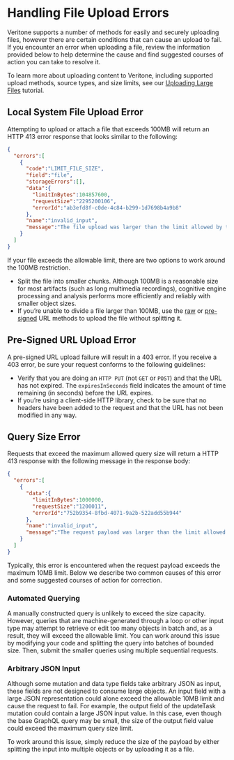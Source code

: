 # Handling File Upload Errors

Veritone supports a number of methods for easily and securely uploading files, however there are certain conditions that can cause an upload to fail. If you encounter an error when uploading a file, review the information provided below to help determine the cause and find suggested courses of action you can take to resolve it.

To learn more about uploading content to Veritone, including supported upload methods, source types, and size limits, see our [Uploading Large Files](/apis/tutorials/uploading-large-files.md) tutorial.

## Local System File Upload Error

Attempting to upload or attach a file that exceeds 100MB will return an HTTP 413 error response that looks similar to the following:

```json
{
  "errors":[
    {
      "code":"LIMIT_FILE_SIZE",
      "field":"file",
      "storageErrors":[],
      "data":{
        "limitInBytes":104857600,
        "requestSize":"2295200106",
        "errorId":"ab3efd8f-c0de-4c84-b299-1d7698b4a9b8"
      },
      "name":"invalid_input",
      "message":"The file upload was larger than the limit allowed by this server. The maximum file upload size is 104857600 bytes (100 mb)."
    }
  ]
}
```

If your file exceeds the allowable limit, there are two options to work around the 100MB restriction.

* Split the file into smaller chunks. Although 100MB is a reasonable size for most artifacts (such as long multimedia recordings), cognitive engine processing and analysis performs more efficiently and reliably with smaller object sizes.
* If you’re unable to divide a file larger than 100MB, use the [raw](#direct-httphttps-url-upload) or [pre-signed](#pre-signed-url-upload) URL methods to upload the file without splitting it.

## Pre-Signed URL Upload Error

A pre-signed URL upload failure will result in a 403 error. If you receive a 403 error, be sure your request conforms to the following guidelines:

* Verify that you are doing an `HTTP PUT` (not `GET` or `POST`) and that the URL has not expired. The `expiresInSeconds` field indicates the amount of time remaining (in seconds) before the URL expires.
* If you’re using a client-side HTTP library, check to be sure that no headers have been added to the request and that the URL has not been modified in any way.

## Query Size Error

Requests that exceed the maximum allowed query size will return a HTTP 413 response with the following message in the response body:

```json
{
  "errors":[
    {
      "data":{
        "limitInBytes":1000000,
        "requestSize":"1200011",
        "errorId":"752b9354-8fbd-4071-9a2b-522add55b944"
      },
      "name":"invalid_input",
      "message":"The request payload was larger than the limit allowed by this server. The maximum JSON request size is 10000000 bytes (10 mb)."
    }
  ]
}
```

Typically, this error is encountered when the request payload exceeds the maximum 10MB limit. Below we describe two common causes of this error and some suggested courses of action for correction.

### Automated Querying

A manually constructed query is unlikely to exceed the size capacity. However, queries that are machine-generated through a loop or other input type may attempt to retrieve or edit too many objects in batch and, as a result, they will exceed the allowable limit. You can work around this issue by modifying your code and splitting the query into batches of bounded size. Then, submit the smaller queries using multiple sequential requests.

### Arbitrary JSON Input

Although some mutation and data type fields take arbitrary JSON as input, these fields are not designed to consume large objects. An input field with a large JSON representation could alone exceed the allowable 10MB limit and cause the request to fail. For example, the output field of the updateTask mutation could contain a large JSON input value. In this case, even though the base GraphQL query may be small, the size of the output field value could exceed the maximum query size limit.

To work around this issue, simply reduce the size of the payload by either splitting the input into multiple objects or by uploading it as a file.
